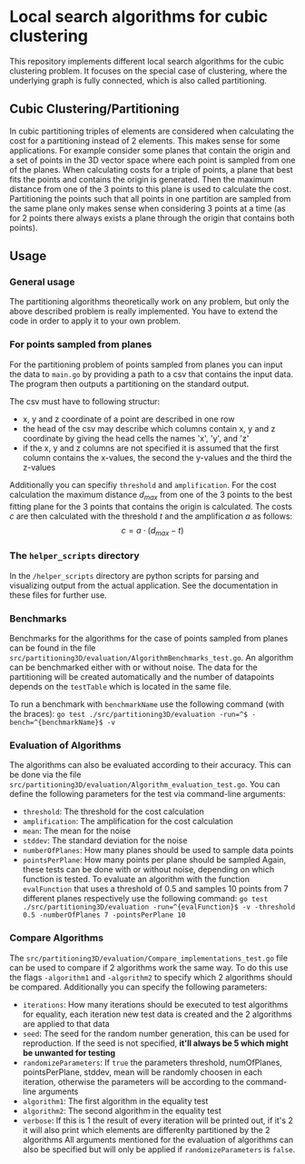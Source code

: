 # Local search algorithms for cubic clustering
This repository implements different local search algorithms for the cubic clustering problem. It focuses on the special case of clustering, where the underlying graph is fully connected, which is also called partitioning.
## Cubic Clustering/Partitioning
In cubic partitioning triples of elements are considered when calculating the cost for a partitioning instead of 2 elements. This makes sense for some applications.
For example consider some planes that contain the origin and a set of points in the 3D vector space where each point is sampled from one of the planes. When calculating costs for a triple of points, a plane that best fits the points and contains the origin is generated. Then the maximum distance from one of the 3 points to this plane is used to calculate the cost. Partitioning the points such that all points in one partition are sampled from the same plane only makes sense when considering 3 points at a time (as for 2 points there always exists a plane through the origin that contains both points).
## Usage
### General usage
The partitioning algorithms theoretically work on any problem, but only the above described problem is really implemented. You have to extend the code in order to apply it to your own problem.

### For points sampled from planes
For the partitioning problem of points sampled from planes you can input the data to `main.go` by providing a path to a csv that contains the input data. The program then outputs a partitioning on the standard output.

The csv must have to following structur:
- x, y and z coordinate of a point are described in one row
- the head of the csv may describe which columns contain x, y and z coordinate by giving the head cells the names 'x', 'y', and 'z'
- if the x, y and z columns are not specified it is assumed that the first column contains the x-values, the second the y-values and the third the z-values

Additionally you can specifiy `threshold` and `amplification`. For the cost calculation the maximum distance $d_{max}$ from one of the 3 points to the best fitting plane for the 3 points that contains the origin is calculated. The costs $c$ are then calculated with the threshold $t$ and the amplification $a$ as follows:
$$c = a \cdot (d_{max} - t)$$

### The `helper_scripts` directory
In the `/helper_scripts` directory are python scripts for parsing and visualizing output from the actual application. See the documentation in these files for further use.

### Benchmarks
Benchmarks for the algorithms for the case of points sampled from planes can be found in the file `src/partitioning3D/evaluation/AlgorithmBenchmarks_test.go`. An algorithm can be benchmarked either with or without noise. The data for the partitioning will be created automatically and the number of datapoints depends on the `testTable` which is located in the same file.

To run a benchmark with `benchmarkName` use the following command (with the braces):
`go test ./src/partitioning3D/evaluation -run=^$ -bench=^{benchmarkName}$ -v`

### Evaluation of Algorithms
The algorithms can also be evaluated according to their accuracy. This can be done via the file `src/partitioning3D/evaluation/Algorithm_evaluation_test.go`. You can define the following parameters for the test via command-line arguments:
- `threshold`: The threshold for the cost calculation
- `amplification`: The amplification for the cost calculation
- `mean`: The mean for the noise
- `stddev`: The standard deviation for the noise
- `numberOfPlanes`: How many planes should be used to sample data points
- `pointsPerPlane`: How many points per plane should be sampled
Again, these tests can be done with or without noise, depending on which function is tested. To evaluate an algorithm with the function `evalFunction` that uses a threshold of 0.5 and samples 10 points from 7 different planes respectively use the following command:
`go test ./src/partitioning3D/evaluation -run=^{evalFunction}$ -v -threshold 0.5 -numberOfPlanes 7 -pointsPerPlane 10`

### Compare Algorithms
The `src/partitioning3D/evaluation/Compare_implementations_test.go` file can be used to compare if 2 algorithms work the same way. To do this use the flags `-algorithm1` and `-algorithm2` to specify which 2 algorithms should be compared. Additionally you can specify the following parameters:
-	`iterations`: How many iterations should be executed to test algorithms for equality, each iteration new test data is created and the 2 algorithms are applied to that data
- `seed`: The seed for the random number generation, this can be used for reproduction. If the seed is not specified, **it'll always be 5 which might be unwanted for testing**
- `randomizeParameters`: If `true` the parameters threshold, numOfPlanes, pointsPerPlane, stddev, mean will be randomly choosen in each iteration, otherwise the parameters will be according to the command-line arguments
- `algorithm1`: The first algorithm in the equality test
- `algorithm2`: The second algorithm in the equality test
- `verbose`: If this is 1 the result of every iteration will be printed out, if it's 2 it will also print which elements are differenlty partitioned by the 2 algorithms
All arguments mentioned for the evaluation of algorithms can also be specified but will only be applied if `randomizeParameters` is `false`. 
